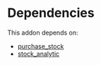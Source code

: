 # Dependencies

This addon depends on:

- [purchase_stock](https://github.com/bringout/oca-ocb-warehouse/tree/62a8c36c9372364b7b073231c40d68a45f49dd78/odoo-bringout-oca-ocb-purchase_stock)
- [stock_analytic](https://github.com/bringout/oca-financial)

